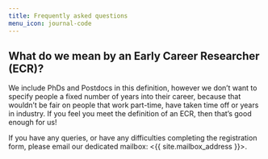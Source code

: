```yaml
---
title: Frequently asked questions
menu_icon: journal-code
---
```


## What do we mean by an Early Career Researcher (ECR)?

We include PhDs and Postdocs in this definition, however we don’t want to
specify people a fixed number of years into their career, because that wouldn’t
be fair on people that work part-time, have taken time off or years in industry.
If you feel you meet the definition of an ECR, then that’s good enough for us!


If you have any queries, or have any difficulties completing the registration form,
please email our dedicated mailbox: <{{ site.mailbox_address }}>.